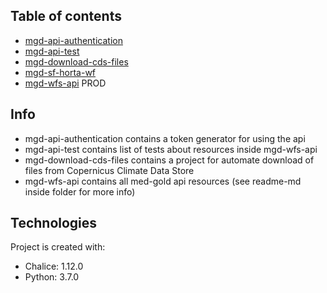 ## Table of contents
* [mgd-api-authentication](#mgd-api-authentication)
* [mgd-api-test](#mgd-api-test)
* [mgd-download-cds-files](#mgd-download-cds-files)
* [mgd-sf-horta-wf](#mgd-sf-horta-wf)
* [mgd-wfs-api](#mgd-wfs-api) PROD

## Info
- mgd-api-authentication contains a token generator for using the api
- mgd-api-test contains list of tests about resources inside mgd-wfs-api
- mgd-download-cds-files contains a project for automate download of files from Copernicus Climate Data Store 
- mgd-wfs-api contains all med-gold api resources (see readme-md inside folder for more info)

## Technologies
Project is created with:
* Chalice: 1.12.0
* Python: 3.7.0